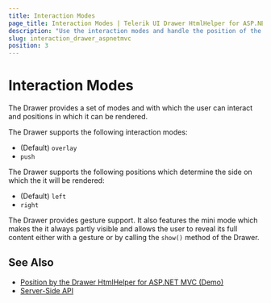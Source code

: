 ```yaml
---
title: Interaction Modes
page_title: Interaction Modes | Telerik UI Drawer HtmlHelper for ASP.NET MVC
description: "Use the interaction modes and handle the position of the Telerik UI Drawer HtmlHelper helper for ASP.NET MVC."
slug: interaction_drawer_aspnetmvc
position: 3
---
```


# Interaction Modes

The Drawer provides a set of modes and with which the user can interact and positions in which it can be rendered.

The Drawer supports the following interaction modes:
* (Default) `overlay`
* `push`

The Drawer supports the following positions which determine the side on which the it will be rendered:
* (Default) `left`
* `right`

The Drawer provides gesture support. It also features the mini mode which makes the it always partly visible and allows the user to reveal its full content either with a gesture or by calling the `show()` method of the Drawer.

## See Also

* [Position by the Drawer HtmlHelper for ASP.NET MVC (Demo)](https://demos.telerik.com/aspnet-mvc/drawer/functionality)
* [Server-Side API](/api/drawer)

